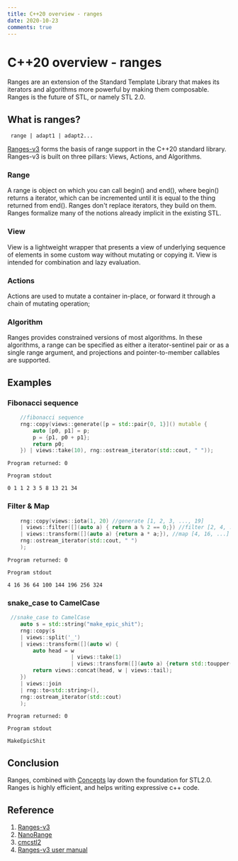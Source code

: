 ```yaml
---
title: C++20 overview - ranges
date: 2020-10-23
comments: true
---
```


# C++20 overview - ranges
Ranges are an extension of the Standard Template Library that makes its iterators and algorithms more powerful by making them composable. Ranges is the future of STL, or namely STL 2.0. 

## What is ranges?
```
 range | adapt1 | adapt2...
```
[Ranges-v3](https://github.com/ericniebler/range-v) forms the basis of range support in the C++20 standard library. Ranges-v3 is built on three pillars: Views, Actions, and Algorithms.

### Range

A range is object on which you can call begin() and end(), where begin() returns a iterator, which can be incremented until it is equal to the thing returned from end().
Ranges don't replace iterators, they build on them. Ranges formalize many of the notions already implicit in the existing STL.

### View

View is a lightweight wrapper that presents a view of underlying sequence of elements in some custom way without mutating or copying it. View is intended for combination and lazy evaluation.

### Actions

Actions are used to mutate a container in-place, or forward it through a chain of mutating operation;

### Algorithm

Ranges provides constrained versions of most algorithms. In these algorithms, a range can be specified as either a iterator-sentinel pair or as a single range argument, and projections and pointer-to-member callables are supported.

## Examples

### Fibonacci sequence
```cpp
    //fibonacci sequence
    rng::copy(views::generate([p = std::pair{0, 1}]() mutable {
        auto [p0, p1] = p;
        p = {p1, p0 + p1};
        return p0;
    }) | views::take(10), rng::ostream_iterator(std::cout, " "));
```

```
Program returned: 0

Program stdout

0 1 1 2 3 5 8 13 21 34 
```

### Filter & Map

```cpp
    rng::copy(views::iota(1, 20) //generate [1, 2, 3, ..., 19]
    | views::filter([](auto a) { return a % 2 == 0;}) //filter [2, 4, ...]
    | views::transform([](auto a) {return a * a;}), //map [4, 16, ...]
    rng::ostream_iterator(std::cout, " ")
    );
```
```
Program returned: 0

Program stdout

4 16 36 64 100 144 196 256 324 
```

### snake_case to CamelCase
```cpp
 //snake_case to CamelCase
    auto s = std::string("make_epic_shit");
    rng::copy(s
    | views::split('_') 
    | views::transform([](auto w) {
        auto head = w 
                    | views::take(1) 
                    | views::transform([](auto a) {return std::toupper(a);});
        return views::concat(head, w | views::tail);
    })
    | views::join 
    | rng::to<std::string>(),
    rng::ostream_iterator(std::cout)
    );
```

```
Program returned: 0

Program stdout

MakeEpicShit
```



## Conclusion
Ranges, combined with [Concepts](https://en.cppreference.com/w/cpp/concepts) lay down the foundation for STL2.0. Ranges is highly efficient, and helps writing expressive c++ code. 

## Reference
1. [Ranges-v3](https://github.com/ericniebler/range-v3)
2. [NanoRange](https://github.com/tcbrindle/NanoRange)
3. [cmcstl2](https://github.com/CaseyCarter/cmcstl2/blob/master/include/stl2/view/iota.hpp)
4. [Ranges-v3 user manual](https://ericniebler.github.io/range-v3/index.html)

